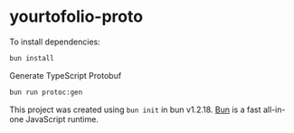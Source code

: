 # yourtofolio-proto

To install dependencies:

```bash
bun install
```


Generate TypeScript Protobuf
```bash
bun run protoc:gen
```

This project was created using `bun init` in bun v1.2.18. [Bun](https://bun.sh) is a fast all-in-one JavaScript runtime.
